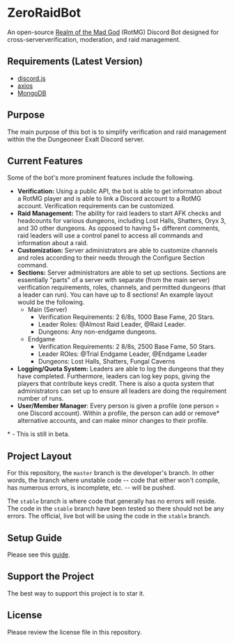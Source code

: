 # ZeroRaidBot
An open-source [Realm of the Mad God](https://www.realmofthemadgod.com/) (RotMG) Discord Bot designed for cross-serververification, moderation, and raid management.

## Requirements (Latest Version)
- [discord.js](https://discord.js.org/#/)
- [axios](https://www.npmjs.com/package/axios)
- [MongoDB](https://www.mongodb.com/)

## Purpose
The main purpose of this bot is to simplify verification and raid management within the the Dungeoneer Exalt Discord server.

## Current Features
Some of the bot's more prominent features include the following.
- **Verification:** Using a public API, the bot is able to get informaton about a RotMG player and is able to link a Discord account to a RotMG account. Verification requirements can be customized.
- **Raid Management:** The ability for raid leaders to start AFK checks and headcounts for various dungeons, including Lost Halls, Shatters, Oryx 3, and 30 other dungeons. As opposed to having 5+ different comments, raid leaders will use a control panel to access all commands and information about a raid. 
- **Customization:** Server administrators are able to customize channels and roles according to their needs through the Configure Section command.
- **Sections:** Server administrators are able to set up sections. Sections are essentially "parts" of a server with separate (from the main server) verification requirements, roles, channels, and permitted dungeons (that a leader can run). You can have up to 8 sections! An example layout would be the following.
    - Main (Server)
        - Verification Requirements: 2 6/8s, 1000 Base Fame, 20 Stars.
        - Leader Roles: @Almost Raid Leader, @Raid Leader.
        - Dungeons: Any non-endgame dungeons.
    - Endgame
        - Verification Requirements: 2 8/8s, 2500 Base Fame, 50 Stars.
        - Leader ROles: @Trial Endgame Leader, @Endgame Leader
        - Dungeons: Lost Halls, Shatters, Fungal Caverns
- **Logging/Quota System:** Leaders are able to log the dungeons that they have completed. Furthermore, leaders can log key pops, giving the players that contribute keys credit. There is also a quota system that administrators can set up to ensure all leaders are doing the requirement number of runs. 
- **User/Member Manager**: Every person is given a profile (one person = one Discord account). Within a profile, the person can add or remove* alternative accounts, and can make minor changes to their profile. 


\* - This is still in beta.

## Project Layout
For this repository, the `master` branch is the developer's branch. In other words, the branch where unstable code -- code that either won't compile, has numerous errors, is incomplete, etc. -- will be pushed. 

The `stable` branch is where code that generally has no errors will reside. The code in the `stable` branch have been tested so there should not be any errors. The official, live bot will be using the code in the `stable` branch.

## Setup Guide
Please see this [guide](https://github.com/DungeoneerExalt/ZeroRaidBot/blob/master/md_img/SETUP.md).

## Support the Project
The best way to support this project is to star it. 

## License
Please review the license file in this repository.